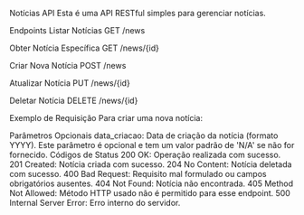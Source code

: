 Notícias API
Esta é uma API RESTful simples para gerenciar notícias.

Endpoints
Listar Notícias
GET /news

Obter Notícia Específica
GET /news/{id}

Criar Nova Notícia
POST /news

Atualizar Notícia
PUT /news/{id}

Deletar Notícia
DELETE /news/{id}

Exemplo de Requisição
Para criar uma nova notícia:

Parâmetros Opcionais
data_criacao: Data de criação da notícia (formato YYYY). Este parâmetro é opcional e tem um valor padrão de 'N/A' se não for fornecido.
Códigos de Status
200 OK: Operação realizada com sucesso.
201 Created: Notícia criada com sucesso.
204 No Content: Notícia deletada com sucesso.
400 Bad Request: Requisito mal formulado ou campos obrigatórios ausentes.
404 Not Found: Notícia não encontrada.
405 Method Not Allowed: Método HTTP usado não é permitido para esse endpoint.
500 Internal Server Error: Erro interno do servidor.